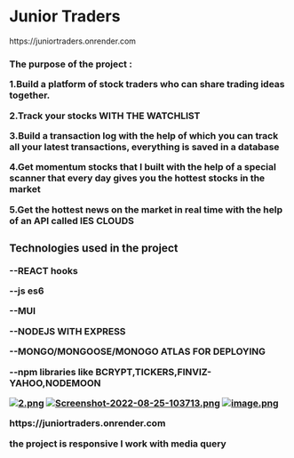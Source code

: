 <h1> Junior Traders </h1>

<p> https://juniortraders.onrender.com </p>

<h3>The purpose of the project : <h/3>

<p>1.Build a platform of stock traders who can share trading ideas together. </p>
<p>2.Track your stocks WITH THE WATCHLIST </p>
<p>3.Build a transaction log with the help of which you can track all your latest transactions, everything is saved in a database </p>
<p>4.Get momentum stocks that I built with the help of a special scanner that every day gives you the hottest stocks in the market </p>
<p>5.Get the hottest news on the market in real time with the help of an API called IES CLOUDS </p>


<h3>Technologies used in the project </h3>

<p>--REACT hooks  </p>
<p>--js es6 </p>
<p>--MUI </p>
<p>--NODEJS WITH EXPRESS</p>
<p>--MONGO/MONGOOSE/MONOGO ATLAS FOR DEPLOYING</p>
<p>--npm libraries like BCRYPT,TICKERS,FINVIZ-YAHOO,NODEMOON</p>


[![2.png](https://i.postimg.cc/63W8jwt6/2.png)](https://postimg.cc/f3PWyGV1)
[![Screenshot-2022-08-25-103713.png](https://i.postimg.cc/zBQqC1fc/Screenshot-2022-08-25-103713.png)](https://postimg.cc/7Ggv4d03)
[![image.png](https://i.postimg.cc/L4r1ScVD/image.png)](https://postimg.cc/5jS0qkTQ)

<p> https://juniortraders.onrender.com </p>

<p>the project is responsive I work with media query </p>
